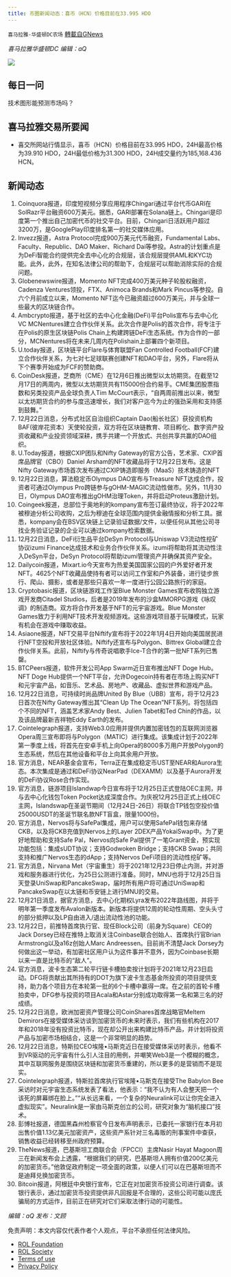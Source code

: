 ```yaml
---
title: 币圈新闻动态：喜币（HCN）价格目前在33.995 HDO
---
```

`喜马拉雅-华盛顿DC农场` [轉載自GNews](https://gnews.org/zh-hans/1782389/)

*喜马拉雅华盛顿DC 编辑：aQ*

![](http://himalayawashingtondc.org/wp-content/uploads/2021/07/ScreenShot-2021-07-31-at-16.20.22@2x.png)



## 每日一问





技术图形能预测市场吗？





## 喜马拉雅交易所要闻





- 喜交所网站行情显示，喜币（HCN）价格目前在33.995 HDO，24H最高价格为39.910 HDO，24H最低价格为31.300 HDO，24H成交量约为185,168.436 HCN。






## 新闻动态





1. Coinquora报道，印度短视频分享应用程序Chingari通过平台代币GARI在SolRazr平台融资600万美元。据悉，GARI部署在Solana链上。Chingari是印度第一个推出自己加密代币的社交平台。目前，Chingari日活跃用户超过3200万，是GooglePlay印度排名第一的社交媒体应用。
2. Invezz报道，Astra Protocol完成900万美元代币融资，Fundamental Labs、Faculty、Republic、DAO Maker、Richard Dai等参投。Astra的计划重点是为DeFi智能合约提供完全去中心化的合规层，该合规层提供AML和KYC功能。此外，此外，在知名法律公司的帮助下，合规层可以帮助消除实际的合规问题。
3. Globenewswire报道，Momento NFT完成400万美元种子轮股权融资，Cadenza Ventures领投，FTX、Animoca Brands和Mark Pincus等参投。自六个月前成立以来，Momento NFT迄今已融资超过600万美元，并与全球一些最大的区块链合作。
4. Ambcrypto报道，基于社区的去中心化金融(DeFi)平台Polis宣布与去中心化VC MCNentures建立合作伙伴关系。此次合作是Polis的首次合作，将专注于在Polis的原生区块链Polis Chain上构建跨链DeFi生态系统。作为合作的一部分，MCNentures将在未来几周内在Polishain上部署四个新项目。
5. U.today报道，区块链平台Flare与体育联盟Fan Controlled Football(FCF)建立合作伙伴关系，为七对七足球联赛创建NFT和DAO平台，另外，Flare将从下个赛季开始成为FCF的赞助商。
6. CoinDesk报道，芝商所（CME）在12月6日推出微型以太坊期货。在截至12月17日的两周内，微型以太坊期货共有115000份合约易手。CME集团股票指数和另类投资产品全球负责人Tim McCourt表示，“自两周前推出以来，微型以太坊期货合约的参与度迅速增长，我们对客户迄今为止的强劲采用和支持感到鼓舞。”
7. 12月22日消息，分布式社区自治组织Captain Dao(船长社区）获投资机构BAF(彼岸花资本）天使轮投资，双方将在区块链教育、项目孵化、数字资产投资收藏和产业投资领域深耕，携手共建一个开放式、共创共享共赢的DAO组织。
8. U.Today报道，根据CXIP团队和Nifty Gateway的官方公告，艺术家、CXIP首席品牌官（CBO）Daniel Arsham的NFT收藏品将于12月22日发布。这是Nifty Gateway市场首次发布通过CXIP铸造即服务（MaaS）技术铸造的NFT
9. 12月22日消息，算法稳定币Olympus DAO宣布与Treasure NFT达成合作，投资者可通过Olympus Pro跨链参与gOHM-MAGIC流动性做市。另外，11月30日，Olympus DAO宣布推出gOHM治理Token，并将启动Proteus激励计划。
10. Coingeek报道，总部位于奥地利的kompany宣布签订最终协议，将于2022年被穆迪分析公司收购，之后为穆迪在全球范围内提供金融情报和分析工具。据悉，kompany会在BSV区块链上记录验证数据/文件，以便任何从其他公司寻找业务验证记录的企业可以通过kompany检索数据。
11. 12月22日消息，DeFi衍生品平台DeSyn Protocol与Uniswap V3流动性挖矿协议izumi Finance达成技术和业务合作伙伴关系。izumi将帮助将其流动性注入DeSyn平台，DeSyn Protocol将帮助izumi管理资产并确保其资产安全。
12. Dailycoin报道，Mixart.io今天宣布为热爱美国国家公园的户外爱好者开发NFT。4625个NFT收藏品使持有者可以访问工作室和户外装备，进行徒步旅行、爬山、摄影，或者是那些只喜欢一年一度进行公园公路旅行的家庭。
13. Cryptobasic报道，区块链游戏工作室Blue Monster Games宣布收购独立游戏开发商Citadel Studios，后者是2019年发布的沙盒MMORPG游戏《咏叹调》的制造商。双方将合作开发基于NFT的元宇宙游戏。Blue Monster Games致力于利用NFT技术开发视频游戏。这些游戏项目基于玩赚模式，玩家有机会在游戏中赚取收益。
14. Asiaone报道，NFT交易平台Niftify宣布将于2022年1月4日开始向美国居民进行NFT空投和开放社区体验。Niftify还宣布与Polygon、Bittrex Global建立合作伙伴关系。此前，Niftify与传奇说唱歌手Ice-T合作的第一批NFT系列已售罄。
15. BTCPeers报道，软件开发公司App Swarm近日宣布推出NFT Doge Hub。NFT Doge Hub提供一个NFT平台，允许Dogecoin持有者在市场上购买NFT和元宇宙产品，如音乐、艺术品、房地产、收藏品、虚拟世界和游戏产品。
16. 12月22日消息，可持续时尚品牌United By Blue（UBB）宣布，将于12月23日首次在Nifty Gateway推出其“Clean Up The Ocean”NFT系列。将包括四个不同的NFT，涵盖艺术家Andy Best、Julien Tabet和Ted Chin的作品，以及该品牌最新吉祥物Eddy Earth的发布。
17. Cointelegraph报道，支持Web3.0应用并提供内置加密钱包的互联网浏览器Opera周三宣布即将与Polygon（MATIC）进行集成。该集成计划于2022年第一季度上线，将首先在安卓手机上向Opera的8000多万用户开放Polygon的生态系统，然后在其他设备和平台上向其余用户开放。
18. 官方消息，NEAR基金会宣布，Terra正在集成稳定币UST至NEAR和Aurora生态。本次集成是通过和DeFi协议NearPad（DEXAMM）以及基于Aurora开发的DeFi协议Rose合作实现。
19. 官方消息，链游项目Islandwap今日宣布将于12月25日正式登陆OEC主网，并与去中心化钱包Token Pocket达成深度合作。为庆祝12月25日正式上线OEC主网，Islandswap在圣诞节期间（12月24日-26日）将联合TP钱包空投价值25000USDT的圣诞节联名款NFT盲盒，限量1000份。
20. 官方消息，Nervos将与SafePal集成，用户可以使用SafePal钱包来存储CKB，以及将CKB充值到Nervos上的Layer 2DEX产品YokaiSwap中。为了更好地帮助和支持Safe Pal，Nervos向Safe Pal提供了一笔Grant资金，预实现功能包括：集成sUDT协议；支持Godwoken Bridge；支持CKB Swap；共同支持和推广Nervos生态的dApp；支持Nervos DeFi项目的流动性挖矿等。
21. 官方消息，Nirvana Met（宇宙重生）将于2021年12月23日停止内测，并对游戏和服务器进行优化，为25日公测进行准备。同时，MNU也将于12月25日当天登录UniSwap和PancakeSwap，届时所有用户将可通过UniSwap和PancakeSwap在以太链和币安链上进行MNU的交易。
22. 12月21日消息，据官方消息，去中心化期权Lyra发布2022年路线图，并将于明年第一季度发布Avalon新版本。新版本将提供12周的轮动性周期、空头头寸的部分抵押以及LP自由进入/退出流动性池的功能。
23. 12月22日，前推特首席执行官、现任Block公司（前身为Square）CEO的Jack Dorsey已经在推特上取消关注Coinbase联合创始人、首席执行官Brian Armstrong以及a16z创始人Marc Andreessen。目前尚不清楚Jack Dorsey为何做出这一举动，有加密社区用户认为这件事并不意外，因为Coinbase长期以来一直是比特币的“敌人”。
24. 官方消息，波卡生态第二轮平行链卡槽拍卖按计划将于2021年12月23日启动。DFG将贡献出其所持有的DOT为旗下波卡生态基金所投资的项目提供支持，助力各个项目方在本轮第一批的6个卡槽中赢得一席。在之前的首轮卡槽拍卖中，DFG参与投资的项目Acala和Astar分别成功取得第一名和第三名的好成绩。
25. 12月22日消息，欧洲加密资产管理公司CoinShares首席战略官Meltem Demirors在接受媒体采访谈到加密货币的未来时表示，我们有些机构在2017年和2018年没有投资比特币，现在却公开出来构建比特币产品，并计划将投资产品与加密市场相结合，这是一个非常明显的趋势。
26. 12月22日消息，特斯拉CEO埃隆•马斯克近日在接受媒体采访时表示，他看不到VR驱动的元宇宙有什么引人注目的用例，并嘲笑Web3是一个模糊的概念，其中互联网服务是围绕区块链和加密货币重建的，所以更多的是营销而不是现实。
27. Cointelegraph报道，特斯拉首席执行官埃隆•马斯克在接受The Babylon Bee采访时对元宇宙生态系统发表了看法，他表示：“我不认为有人会整天把一个该死的屏幕绑在脸上。”“从长远来看，一个复杂的Neuralink可以让你完全进入虚拟现实”。Neuralink是一家由马斯克创立的公司，研究对象为“脑机接口”技术。
28. 彭博社报道，德国黑森州检察官今日发布声明表示，已委托一家银行在本月初出售价值1.13亿美元加密资产，这些资产系针对三名毒贩的刑事案件中查获，销售收益已经转移至州政府预算。
29. TheNews报道，巴基斯坦工商联合会（FPCCI）主席Nasir Hayat Magoon周三在新闻发布会上透露，“根据我们的研究，巴基斯坦人拥有价值200亿美元的加密货币。”他敦促政府制定一项全面的政策，以便人们可以在巴基斯坦而不是迪拜兑换加密货币。
30. Bitcoin报道，阿根廷中央银行宣布，它正在对加密货币投资公司进行调查。该银行表示，通过加密货币投资提供非凡回报是不合理的，这些公司可能以庞氏骗局的方式运作，目前正在研究对它们采取法律行动的可能性。





*编辑：aQ
发布：文顾*


 
 

免责声明：本文内容仅代表作者个人观点，平台不承担任何法律风险。

- [ROL Foundation](https://rolfoundation.org/)
- [ROL Society](https://rolsociety.org/)
- [Terms of use](https://gnews.org/terms-of-use-3/)
- [Privacy Policy](https://gnews.org/privacy-policy/)
